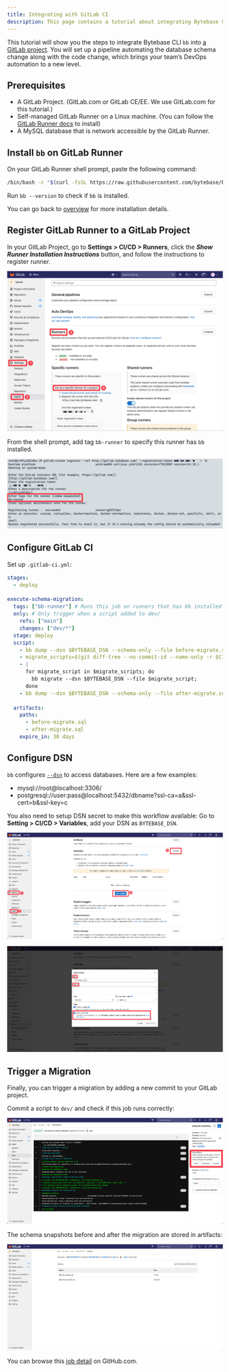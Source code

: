 ```yaml
---
title: Integrating with GitLab CI
description: This page contains a tutorial about integrating Bytebase CLI bb with GitLab CI/CD pipeline.
---
```


This tutorial will show you the steps to integrate Bytebase CLI `bb` into [a GitLab project](https://gitlab.com/bytebase-sample/tutorial-bb-ci). You will set up a pipeline automating the database schema change along with the code change, which brings your team’s DevOps automation to a new level.

## Prerequisites

- A GitLab Project. (GitLab.com or GitLab CE/EE. We use GitLab.com for this tutorial.)
- Self-managed GitLab Runner on a Linux machine. (You can follow the [GitLab Runner docs](https://docs.gitlab.com/runner) to install)
- A MySQL database that is network accessible by the GitLab Runner.

## Install `bb` on GitLab Runner

On your GitLab Runner shell prompt, paste the following command:

```bash
/bin/bash -c "$(curl -fsSL https://raw.githubusercontent.com/bytebase/bytebase/HEAD/scripts/install_bb.sh)"
```

Run `bb --version` to check if `bb` is installed.

You can go back to [overview](https://www.bytebase.com/docs/cli/overview) for more installation details.

## Register GitLab Runner to a GitLab Project

In your GitLab Project, go to **Settings > CI/CD > Runners**, click the **_Show Runner Installation Instructions_** button, and follow the instructions to register runner.

![register gitlab runner](/static/docs-assets/gitlab-register-runner.png)

From the shell prompt, add tag `bb-runner` to specify this runner has `bb` installed.

![tag for gitlab runner](/static/docs-assets/tag-gitlab-runner.png)

## Configure GitLab CI

Set up `.gitlab-ci.yml`:

```yaml
stages:
  - deploy

execute-schema-migration:
  tags: ["bb-runner"] # Runs this job on runners that has bb installed
  only: # Only trigger when a script added to dev/
    refs: ["main"]
    changes: ["dev/*"]
  stage: deploy
  script:
    - bb dump --dsn $BYTEBASE_DSN --schema-only --file before-migrate.sql # Snapshot the schema before migration
    - migrate_scripts=$(git diff-tree --no-commit-id --name-only -r $CI_COMMIT_SHA | grep '^dev/' -) # Extract the added files
    - |
      for migrate_script in $migrate_scripts; do
        bb migrate --dsn $BYTEBASE_DSN --file $migrate_script;
      done
    - bb dump --dsn $BYTEBASE_DSN --schema-only --file after-migrate.sql # Snapshot the schema after migration

  artifacts:
    paths:
      - before-migrate.sql
      - after-migrate.sql
    expire_in: 30 days
```

## Configure DSN

`bb` configures [`--dsn`](./reference#data-source-name-dsn) to access databases. Here are a few examples:

- mysql://root@localhost:3306/
- postgresql://user:pass@localhost:5432/dbname?ssl-ca=a&ssl-cert=b&ssl-key=c

You also need to setup DSN secret to make this workflow available:
Go to **Setting > CI/CD > Variables**, add your DSN as `BYTEBASE_DSN`.

![add dsn secret](/static/docs-assets/add-gitlab-secret-1.png)

![add dsn secret](/static/docs-assets/add-gitlab-secret-2.png)

## Trigger a Migration

Finally, you can trigger a migration by adding a new commit to your GitLab project.

Commit a script to `dev/` and check if this job runs correctly:

![gitlab job result](/static/docs-assets/gitlab-job-result-1.png)

The schema snapshots before and after the migration are stored in artifacts:

![gitlab job result](/static/docs-assets/gitlab-job-result-2.png)

You can browse this [job detail](https://gitlab.com/bytebase-sample/tutorial-bb-ci/-/jobs/2472815264) on GitHub.com.
